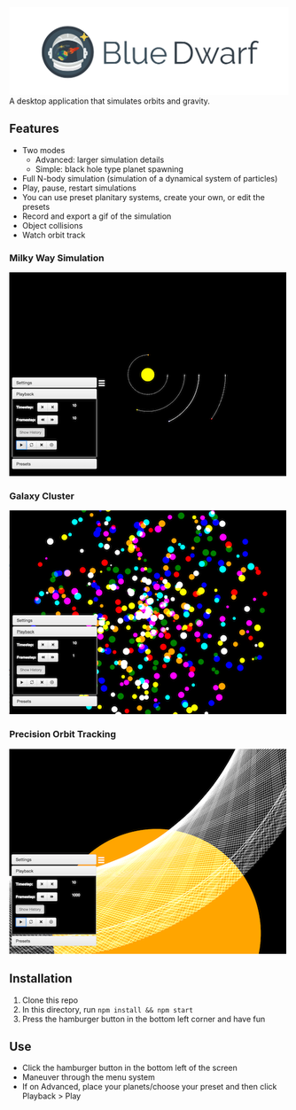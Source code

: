 ![Logo](build/logo.png)
A desktop application that simulates orbits and gravity.

## Features
- Two modes
     - Advanced: larger simulation details
     - Simple: black hole type planet spawning
- Full N-body simulation (simulation of a dynamical system of particles)
- Play, pause, restart simulations
- You can use preset planitary systems, create your own, or edit the presets
- Record and export a gif of the simulation
- Object collisions
- Watch orbit track

### Milky Way Simulation
![Milky Way Simulation](images/milkyway.png)

### Galaxy Cluster
![Galaxy Cluster](images/cluster.png)

### Precision Orbit Tracking
![Orbit Tracking Precision](images/orbitTrackingCloseup.png)

## Installation

1. Clone this repo
2. In this directory, run `npm install && npm start`
3. Press the hamburger button in the bottom left corner and have fun

## Use
- Click the hamburger button in the bottom left of the screen
- Maneuver through the menu system
- If on Advanced, place your planets/choose your preset and then click Playback > Play
